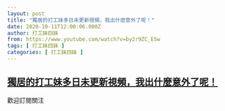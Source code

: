 ```yaml
---
layout: post
title: "獨居的打工妹多日未更新視頻，我出什麼意外了呢！"
date: 2020-10-11T12:00:06.000Z
author: 打工妹四妹
from: https://www.youtube.com/watch?v=by2r9ZC_ESw
tags: [ 打工妹四妹 ]
categories: [ 打工妹四妹 ]
---
```

<!--1602417606000-->
[獨居的打工妹多日未更新視頻，我出什麼意外了呢！](https://www.youtube.com/watch?v=by2r9ZC_ESw)
------

<div>
歡迎訂閱關注
</div>

